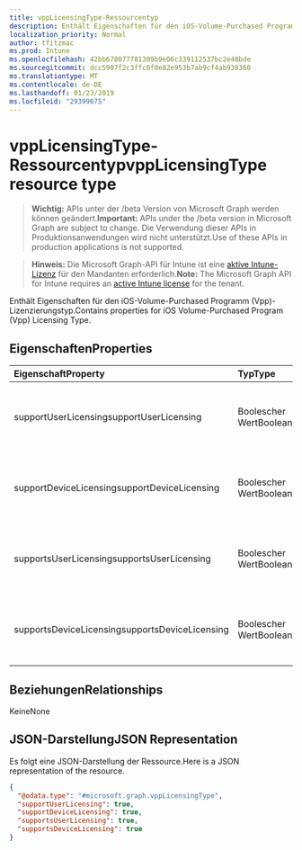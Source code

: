 ```yaml
---
title: vppLicensingType-Ressourcentyp
description: Enthält Eigenschaften für den iOS-Volume-Purchased Programm (Vpp)-Lizenzierungstyp.
localization_priority: Normal
author: tfitzmac
ms.prod: Intune
ms.openlocfilehash: 42bb678077781309b9e06c339112537bc2e48bde
ms.sourcegitcommit: dcc5907f2c3ffc0f0e82e953b7ab9cf4ab938360
ms.translationtype: MT
ms.contentlocale: de-DE
ms.lasthandoff: 01/23/2019
ms.locfileid: "29399675"
---
```

# <a name="vpplicensingtype-resource-type"></a><span data-ttu-id="a1c4c-103">vppLicensingType-Ressourcentyp</span><span class="sxs-lookup"><span data-stu-id="a1c4c-103">vppLicensingType resource type</span></span>

> <span data-ttu-id="a1c4c-104">**Wichtig:** APIs unter der /beta Version von Microsoft Graph werden können geändert.</span><span class="sxs-lookup"><span data-stu-id="a1c4c-104">**Important:** APIs under the /beta version in Microsoft Graph are subject to change.</span></span> <span data-ttu-id="a1c4c-105">Die Verwendung dieser APIs in Produktionsanwendungen wird nicht unterstützt.</span><span class="sxs-lookup"><span data-stu-id="a1c4c-105">Use of these APIs in production applications is not supported.</span></span>

> <span data-ttu-id="a1c4c-106">**Hinweis:** Die Microsoft Graph-API für Intune ist eine [aktive Intune-Lizenz](https://go.microsoft.com/fwlink/?linkid=839381) für den Mandanten erforderlich.</span><span class="sxs-lookup"><span data-stu-id="a1c4c-106">**Note:** The Microsoft Graph API for Intune requires an [active Intune license](https://go.microsoft.com/fwlink/?linkid=839381) for the tenant.</span></span>

<span data-ttu-id="a1c4c-107">Enthält Eigenschaften für den iOS-Volume-Purchased Programm (Vpp)-Lizenzierungstyp.</span><span class="sxs-lookup"><span data-stu-id="a1c4c-107">Contains properties for iOS Volume-Purchased Program (Vpp) Licensing Type.</span></span>

## <a name="properties"></a><span data-ttu-id="a1c4c-108">Eigenschaften</span><span class="sxs-lookup"><span data-stu-id="a1c4c-108">Properties</span></span>
|<span data-ttu-id="a1c4c-109">Eigenschaft</span><span class="sxs-lookup"><span data-stu-id="a1c4c-109">Property</span></span>|<span data-ttu-id="a1c4c-110">Typ</span><span class="sxs-lookup"><span data-stu-id="a1c4c-110">Type</span></span>|<span data-ttu-id="a1c4c-111">Beschreibung</span><span class="sxs-lookup"><span data-stu-id="a1c4c-111">Description</span></span>|
|:---|:---|:---|
|<span data-ttu-id="a1c4c-112">supportUserLicensing</span><span class="sxs-lookup"><span data-stu-id="a1c4c-112">supportUserLicensing</span></span>|<span data-ttu-id="a1c4c-113">Boolescher Wert</span><span class="sxs-lookup"><span data-stu-id="a1c4c-113">Boolean</span></span>|<span data-ttu-id="a1c4c-114">Gibt an, ob das Programm den Benutzerlizenzierungstyp unterstützt.</span><span class="sxs-lookup"><span data-stu-id="a1c4c-114">Whether the program supports the user licensing type.</span></span>|
|<span data-ttu-id="a1c4c-115">supportDeviceLicensing</span><span class="sxs-lookup"><span data-stu-id="a1c4c-115">supportDeviceLicensing</span></span>|<span data-ttu-id="a1c4c-116">Boolescher Wert</span><span class="sxs-lookup"><span data-stu-id="a1c4c-116">Boolean</span></span>|<span data-ttu-id="a1c4c-117">Gibt an, ob das Programm den Gerätelizenzierungstyp unterstützt.</span><span class="sxs-lookup"><span data-stu-id="a1c4c-117">Whether the program supports the device licensing type.</span></span>|
|<span data-ttu-id="a1c4c-118">supportsUserLicensing</span><span class="sxs-lookup"><span data-stu-id="a1c4c-118">supportsUserLicensing</span></span>|<span data-ttu-id="a1c4c-119">Boolescher Wert</span><span class="sxs-lookup"><span data-stu-id="a1c4c-119">Boolean</span></span>|<span data-ttu-id="a1c4c-120">Gibt an, ob das Programm den Benutzerlizenzierungstyp unterstützt.</span><span class="sxs-lookup"><span data-stu-id="a1c4c-120">Whether the program supports the user licensing type.</span></span>|
|<span data-ttu-id="a1c4c-121">supportsDeviceLicensing</span><span class="sxs-lookup"><span data-stu-id="a1c4c-121">supportsDeviceLicensing</span></span>|<span data-ttu-id="a1c4c-122">Boolescher Wert</span><span class="sxs-lookup"><span data-stu-id="a1c4c-122">Boolean</span></span>|<span data-ttu-id="a1c4c-123">Gibt an, ob das Programm den Gerätelizenzierungstyp unterstützt.</span><span class="sxs-lookup"><span data-stu-id="a1c4c-123">Whether the program supports the device licensing type.</span></span>|

## <a name="relationships"></a><span data-ttu-id="a1c4c-124">Beziehungen</span><span class="sxs-lookup"><span data-stu-id="a1c4c-124">Relationships</span></span>
<span data-ttu-id="a1c4c-125">Keine</span><span class="sxs-lookup"><span data-stu-id="a1c4c-125">None</span></span>

## <a name="json-representation"></a><span data-ttu-id="a1c4c-126">JSON-Darstellung</span><span class="sxs-lookup"><span data-stu-id="a1c4c-126">JSON Representation</span></span>
<span data-ttu-id="a1c4c-127">Es folgt eine JSON-Darstellung der Ressource.</span><span class="sxs-lookup"><span data-stu-id="a1c4c-127">Here is a JSON representation of the resource.</span></span>
<!-- {
  "blockType": "resource",
  "@odata.type": "microsoft.graph.vppLicensingType"
}
-->
``` json
{
  "@odata.type": "#microsoft.graph.vppLicensingType",
  "supportUserLicensing": true,
  "supportDeviceLicensing": true,
  "supportsUserLicensing": true,
  "supportsDeviceLicensing": true
}
```




